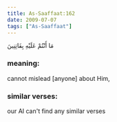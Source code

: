 ```yaml
---
title: As-Saaffaat:162
date: 2009-07-07
tags: ["As-Saaffaat"]
---
```

مَا أَنْتُمْ عَلَيْهِ بِفَاتِنِينَ
### meaning: 
cannot mislead [anyone] about Him,
### similar verses: 

our AI can't find any similar verses




